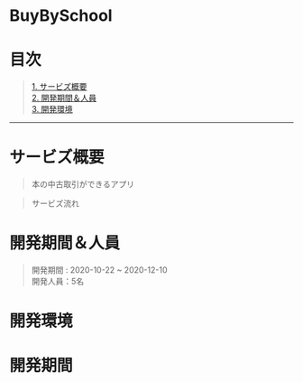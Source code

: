 # BuyBySchool


# 目次
> [1. サービズ概要](#サービズ概要)   
> [2. 開発期間＆人員](#開発期間＆人員)   
> [3. 開発環境](#開発環境)

--- 

# サービズ概要
> 本の中古取引ができるアプリ

> サービズ流れ


# 開発期間＆人員
> 開発期間 : 2020-10-22 ~ 2020-12-10   
> 開発人員：5名

# 開発環境





# 開発期間



